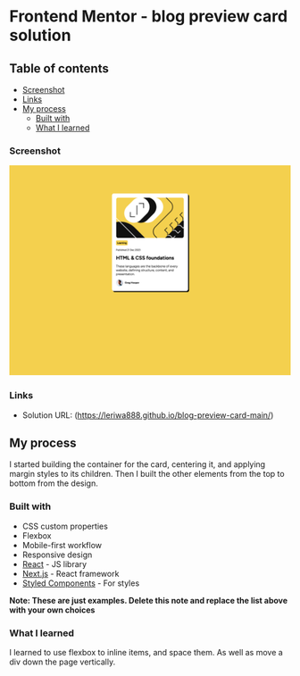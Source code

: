 # Frontend Mentor - blog preview card solution

## Table of contents

  - [Screenshot](#screenshot)
  - [Links](#links)
- [My process](#my-process)
  - [Built with](#built-with)
  - [What I learned](#what-i-learned)




### Screenshot

![](./screenshot.png)

### Links

- Solution URL: (https://leriwa888.github.io/blog-preview-card-main/)


## My process

I started building the container for the card, centering it, and applying margin styles to its children. Then I built the other elements from the top to bottom from the design.

### Built with

- CSS custom properties
- Flexbox
- Mobile-first workflow
- Responsive design
- [React](https://reactjs.org/) - JS library
- [Next.js](https://nextjs.org/) - React framework
- [Styled Components](https://styled-components.com/) - For styles

**Note: These are just examples. Delete this note and replace the list above with your own choices**

### What I learned

I learned to use flexbox to inline items, and space them. As well as move a div down the page vertically.
